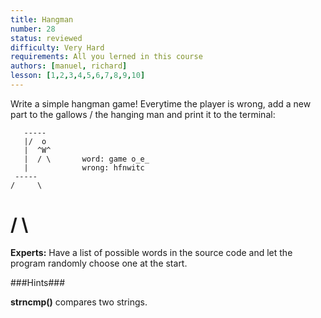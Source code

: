 ```yaml
---
title: Hangman
number: 28
status: reviewed
difficulty: Very Hard
requirements: All you lerned in this course
authors: [manuel, richard]
lesson: [1,2,3,4,5,6,7,8,9,10]
---
```


Write a simple hangman game! Everytime the player is wrong,
add a new part to the gallows / the hanging man and print it to the terminal:

       -----    
       |/  o
       |  ^W^
       |  / \       word: game o_e_
       |            wrong: hfnwitc
     -----   
    /     \ 
   /       \
==============

**Experts:** Have a list of possible words in the source code and let the program randomly choose one at the start.

###Hints###

**strncmp()** compares two strings. 
